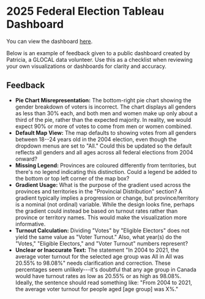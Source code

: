 # 2025 Federal Election Tableau Dashboard

You can view the dashboard
[here](https://public.tableau.com/app/profile/trizia.tating/viz/2025-Federal-Election/ElectionTurnout).

Below is an example of feedback given to a public dashboard created by
Patricia, a GLOCAL data volunteer. Use this as a checklist when
reviewing your own visualizations or dashboards for clarity and
accuracy.

## Feedback

-   **Pie Chart Misrepresentation:** The bottom-right pie chart showing
    the gender breakdown of voters is incorrect. The chart displays all
    genders as less than 30% each, and both men and women make up only
    about a third of the pie, rather than the expected majority. In
    reality, we would expect 90% or more of votes to come from men or
    women combined.
-   **Default Map View:** The map defaults to showing votes from all
    genders between 18--24 years old in the 2004 election, even though
    the dropdown menus are set to \"All.\" Could this be updated so the
    default reflects all genders and all ages across all federal
    elections from 2004 onward?
-   **Missing Legend:** Provinces are coloured differently from
    territories, but there's no legend indicating this distinction.
    Could a legend be added to the bottom or top left corner of the map
    box?
-   **Gradient Usage:** What is the purpose of the gradient used across
    the provinces and territories in the \"Provincial Distribution\"
    section? A gradient typically implies a progression or change, but
    province/territory is a nominal (not ordinal) variable. While the
    design looks fine, perhaps the gradient could instead be based on
    turnout rates rather than province or territory names. This would
    make the visualization more informative.
-   **Turnout Calculation:** Dividing \"Votes\" by \"Eligible Electors\"
    does not yield the same value as \"Voter Turnout.\" Also, what
    year(s) do the \"Votes,\" \"Eligible Electors,\" and \"Voter
    Turnout\" numbers represent?
-   **Unclear or Inaccurate Text:** The statement \"In 2004 to 2021, the
    average voter turnout for the selected age group was All in All was
    20.55% to 98.08%\" needs clarification and correction. These
    percentages seem unlikely---it\'s doubtful that any age group in
    Canada would have turnout rates as low as 20.55% or as high as
    98.08%. Ideally, the sentence should read something like: \"From
    2004 to 2021, the average voter turnout for people aged \[age
    group\] was X%.\"
